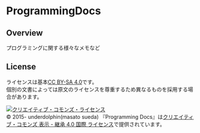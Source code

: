 # ProgrammingDocs
## Overview
プログラミングに関する様々なメモなど

## License
ライセンスは基本[CC BY-SA 4.0](http://creativecommons.org/licenses/by-sa/4.0/)です。  
個別の文書によっては原文のライセンスを尊重するため異なるものを採用する場合があります。  

<a rel="license" href="http://creativecommons.org/licenses/by-sa/4.0/"><img alt="クリエイティブ・コモンズ・ライセンス" style="border-width:0" src="https://i.creativecommons.org/l/by-sa/4.0/88x31.png" /></a><br /><span xmlns:cc="http://creativecommons.org/ns#" property="cc:attributionName">© 2015- underdolphin(masato sueda)</span> 『<span xmlns:dct="http://purl.org/dc/terms/" property="dct:title">Programming Docs</span>』は<a rel="license" href="http://creativecommons.org/licenses/by-sa/4.0/">クリエイティブ・コモンズ 表示 - 継承 4.0 国際 ライセンス</a>で提供されています。
